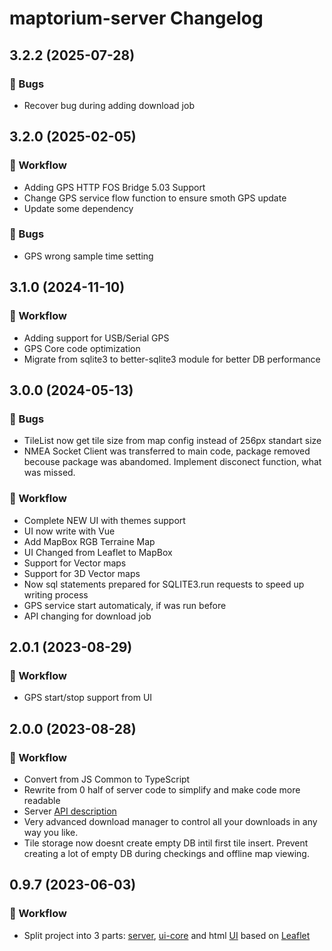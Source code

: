 # maptorium-server Changelog

## 3.2.2 (2025-07-28)

### 🔧 Bugs

- Recover bug during adding download job

## 3.2.0 (2025-02-05)

### 🔧 Workflow

- Adding GPS HTTP FOS Bridge 5.03 Support
- Change GPS service flow function to ensure smoth GPS update
- Update some dependency

### 🔧 Bugs

- GPS wrong sample time setting

## 3.1.0 (2024-11-10)

### 🔧 Workflow

- Adding support for USB/Serial GPS
- GPS Core code optimization
- Migrate from sqlite3 to better-sqlite3 module for better DB performance

## 3.0.0 (2024-05-13)

### 🔧 Bugs

- TileList now get tile size from map config instead of 256px standart size
- NMEA Socket Client was transferred to main code, package removed becouse package was abandomed. Implement disconect function, what was missed.

### 🔧 Workflow

- Complete NEW UI with themes support
- UI now write with Vue
- Add MapBox RGB Terraine Map
- UI Changed from Leaflet to MapBox
- Support for Vector maps
- Support for 3D Vector maps
- Now sql statements prepared for SQLITE3.run requests to speed up writing process
- GPS service start automaticaly, if was run before
- API changing for download job

## 2.0.1 (2023-08-29)

### 🔧 Workflow

- GPS start/stop support from UI

## 2.0.0 (2023-08-28)

### 🔧 Workflow

- Convert from JS Common to TypeScript
- Rewrite from 0 half of server code to simplify and make code more readable
- Server [API description](./API.md)
- Very advanced download manager to control all your downloads in any way you like.
- Tile storage now doesnt create empty DB intil first tile insert. Prevent creating a lot of empty DB during checkings and offline map viewing.

## 0.9.7 (2023-06-03)

### 🔧 Workflow

- Split project into 3 parts: [server](https://github.com/gunyakov/maptorium-server), [ui-core](https://github.com/gunyakov/maptorium-ui) and html [UI](https://github.com/gunyakov/maptorium-leaflet) based on [Leaflet](https://github.com/Leaflet/leaflet)
